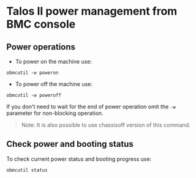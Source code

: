 # Talos II power management from BMC console

## Power operations

* To power on the machine use:
```
obmcutil -w poweron
```

* To power off the machine use:
```
obmcutil -w poweroff
```

If you don't need to wait for the end of power operation omit the
`-w` parameter for non-blocking operation.

> Note: It is also possible to use chassisoff version of this command.

## Check power and booting status
To check current power status and booting progress use:
```
obmcutil status
```

